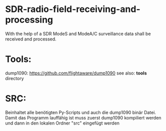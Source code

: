 # SDR-radio-field-receiving-and-processing
With the help of a SDR ModeS and ModeA/C surveillance data shall be received and processed.

# Tools:
  dump1090: https://github.com/flightaware/dump1090
  see also: **tools** directory

# SRC:
  Beinhaltet alle benötigten Py-Scripts und auch die dump1090 binär Datei. Damit das Programm lauffähig ist muss zuerst dump1090
  kompiliert werden und dann in den lokalen Ordner "src" eingefügt werden